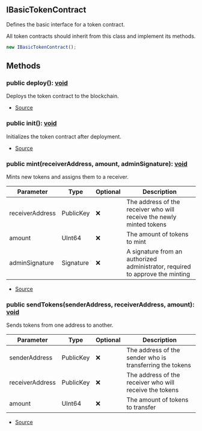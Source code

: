 ## IBasicTokenContract

Defines the basic interface for a token contract.

All token contracts should inherit from this class and implement its methods.

```typescript
new IBasicTokenContract();
```

## Methods

### public deploy(): [void](https://developer.mozilla.org/en-US/docs/Web/JavaScript/Reference/Global_Objects/undefined)

Deploys the token contract to the blockchain.

- [Source](https://github.com/zkoracle/opennautilus-contacts/blob/bd62210/src/BasicTokenContract.ts#L31)

### public init(): [void](https://developer.mozilla.org/en-US/docs/Web/JavaScript/Reference/Global_Objects/undefined)

Initializes the token contract after deployment.

- [Source](https://github.com/zkoracle/opennautilus-contacts/blob/bd62210/src/BasicTokenContract.ts#L40)

### public mint(receiverAddress, amount, adminSignature): [void](https://developer.mozilla.org/en-US/docs/Web/JavaScript/Reference/Global_Objects/undefined)

Mints new tokens and assigns them to a receiver.

| Parameter       | Type      | Optional | Description                                                                   |
| --------------- | --------- | -------- | ----------------------------------------------------------------------------- |
| receiverAddress | PublicKey | ❌       | The address of the receiver who will receive the newly minted tokens          |
| amount          | UInt64    | ❌       | The amount of tokens to mint                                                  |
| adminSignature  | Signature | ❌       | A signature from an authorized administrator, required to approve the minting |

- [Source](https://github.com/zkoracle/opennautilus-contacts/blob/bd62210/src/BasicTokenContract.ts#L49)

### public sendTokens(senderAddress, receiverAddress, amount): [void](https://developer.mozilla.org/en-US/docs/Web/JavaScript/Reference/Global_Objects/undefined)

Sends tokens from one address to another.

| Parameter       | Type      | Optional | Description                                              |
| --------------- | --------- | -------- | -------------------------------------------------------- |
| senderAddress   | PublicKey | ❌       | The address of the sender who is transferring the tokens |
| receiverAddress | PublicKey | ❌       | The address of the receiver who will receive the tokens  |
| amount          | UInt64    | ❌       | The amount of tokens to transfer                         |

- [Source](https://github.com/zkoracle/opennautilus-contacts/blob/bd62210/src/BasicTokenContract.ts#L62)
